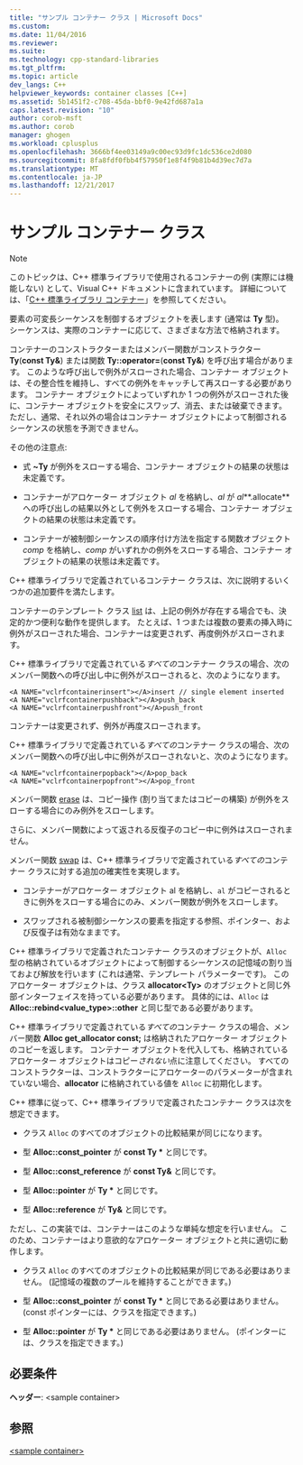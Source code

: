 ```yaml
---
title: "サンプル コンテナー クラス | Microsoft Docs"
ms.custom: 
ms.date: 11/04/2016
ms.reviewer: 
ms.suite: 
ms.technology: cpp-standard-libraries
ms.tgt_pltfrm: 
ms.topic: article
dev_langs: C++
helpviewer_keywords: container classes [C++]
ms.assetid: 5b1451f2-c708-45da-bbf0-9e42fd687a1a
caps.latest.revision: "10"
author: corob-msft
ms.author: corob
manager: ghogen
ms.workload: cplusplus
ms.openlocfilehash: 3666bf4ee03149a9c00ec93d9fc1dc536ce2d080
ms.sourcegitcommit: 8fa8fdf0fbb4f57950f1e8f4f9b81b4d39ec7d7a
ms.translationtype: MT
ms.contentlocale: ja-JP
ms.lasthandoff: 12/21/2017
---
```

# <a name="sample-container-class"></a>サンプル コンテナー クラス
> [!NOTE]
>  このトピックは、C++ 標準ライブラリで使用されるコンテナーの例 (実際には機能しない) として、Visual C++ ドキュメントに含まれています。 詳細については、「[C++ 標準ライブラリ コンテナー](../standard-library/stl-containers.md)」を参照してください。  
  
 要素の可変長シーケンスを制御するオブジェクトを表します (通常は **Ty** 型)。 シーケンスは、実際のコンテナーに応じて、さまざまな方法で格納されます。  
  
 コンテナーのコンストラクターまたはメンバー関数がコンストラクター **Ty**(**const Ty&**) または関数 **Ty::operator=**(**const Ty&**) を呼び出す場合があります。 このような呼び出しで例外がスローされた場合、コンテナー オブジェクトは、その整合性を維持し、すべての例外をキャッチして再スローする必要があります。 コンテナー オブジェクトによっていずれか 1 つの例外がスローされた後に、コンテナー オブジェクトを安全にスワップ、消去、または破棄できます。 ただし、通常、それ以外の場合はコンテナー オブジェクトによって制御されるシーケンスの状態を予測できません。  
  
 その他の注意点:  
  
-   式 **~Ty** が例外をスローする場合、コンテナー オブジェクトの結果の状態は未定義です。  
  
-   コンテナーがアロケーター オブジェクト *al* を格納し、*al* が *al***.allocate** への呼び出しの結果以外として例外をスローする場合、コンテナー オブジェクトの結果の状態は未定義です。  
  
-   コンテナーが被制御シーケンスの順序付け方法を指定する関数オブジェクト *comp* を格納し、*comp* がいずれかの例外をスローする場合、コンテナー オブジェクトの結果の状態は未定義です。  
  
 C++ 標準ライブラリで定義されているコンテナー クラスは、次に説明するいくつかの追加要件を満たします。  
  
 コンテナーのテンプレート クラス [list](../standard-library/list-class.md) は、上記の例外が存在する場合でも、決定的かつ便利な動作を提供します。 たとえば、1 つまたは複数の要素の挿入時に例外がスローされた場合、コンテナーは変更されず、再度例外がスローされます。  
  
 C++ 標準ライブラリで定義されている*すべての*コンテナー クラスの場合、次のメンバー関数への呼び出し中に例外がスローされると、次のようになります。  
  
```  
<A NAME="vclrfcontainerinsert"></A>insert // single element inserted  
<A NAME="vclrfcontainerpushback"></A>push_back  
<A NAME="vclrfcontainerpushfront"></A>push_front  
```  
  
 コンテナーは変更されず、例外が再度スローされます。  
  
 C++ 標準ライブラリで定義されている*すべての*コンテナー クラスの場合、次のメンバー関数への呼び出し中に例外がスローされないと、次のようになります。  
  
```  
<A NAME="vclrfcontainerpopback"></A>pop_back  
<A NAME="vclrfcontainerpopfront"></A>pop_front  
```  
  
 メンバー関数 [erase](../standard-library/container-class-erase.md) は、コピー操作 (割り当てまたはコピーの構築) が例外をスローする場合にのみ例外をスローします。  
  
 さらに、メンバー関数によって返される反復子のコピー中に例外はスローされません。  
  
 メンバー関数 [swap](../standard-library/container-class-swap.md) は、C++ 標準ライブラリで定義されている*すべての*コンテナー クラスに対する追加の確実性を実現します。  
  
-   コンテナーがアロケーター オブジェクト al を格納し、`al` がコピーされるときに例外をスローする場合にのみ、メンバー関数が例外をスローします。  
  
-   スワップされる被制御シーケンスの要素を指定する参照、ポインター、および反復子は有効なままです。  
  
 C++ 標準ライブラリで定義されたコンテナー クラスのオブジェクトが、`Alloc` 型の格納されているオブジェクトによって制御するシーケンスの記憶域の割り当ておよび解放を行います (これは通常、テンプレート パラメーターです)。 このアロケーター オブジェクトは、クラス **allocator\<Ty>** のオブジェクトと同じ外部インターフェイスを持っている必要があります。 具体的には、`Alloc` は **Alloc::rebind<value_type>::other** と同じ型である必要があります。  
  
 C++ 標準ライブラリで定義されている*すべての*コンテナー クラスの場合、メンバー関数 **Alloc get_allocator const;** は格納されたアロケーター オブジェクトのコピーを返します。 コンテナー オブジェクトを代入しても、格納されているアロケーター オブジェクトはコピー*されない*点に注意してください。 すべてのコンストラクターは、コンストラクターにアロケーターのパラメーターが含まれていない場合、**allocator** に格納されている値を `Alloc` に初期化します。  
  
 C++ 標準に従って、C++ 標準ライブラリで定義されたコンテナー クラスは次を想定できます。  
  
-   クラス `Alloc` のすべてのオブジェクトの比較結果が同じになります。  
  
-   型 **Alloc::const_pointer** が **const Ty \*** と同じです。  
  
-   型 **Alloc::const_reference** が **const Ty&** と同じです。  
  
-   型 **Alloc::pointer** が **Ty \*** と同じです。  
  
-   型 **Alloc::reference** が **Ty&** と同じです。  
  
 ただし、この実装では、コンテナーはこのような単純な想定を行いません。 このため、コンテナーはより意欲的なアロケーター オブジェクトと共に適切に動作します。  
  
-   クラス `Alloc` のすべてのオブジェクトの比較結果が同じである必要はありません。 (記憶域の複数のプールを維持することができます。)  
  
-   型 **Alloc::const_pointer** が **const Ty \*** と同じである必要はありません。 (const ポインターには、クラスを指定できます。)  
  
-   型 **Alloc::pointer** が **Ty \*** と同じである必要はありません。 (ポインターには、クラスを指定できます。)  
  
## <a name="requirements"></a>必要条件  
 **ヘッダー**: \<sample container>  
  
## <a name="see-also"></a>参照  
 [\<sample container>](../standard-library/sample-container.md)

